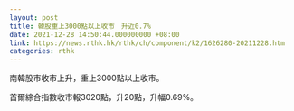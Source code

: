 ```yaml
---
layout: post
title: 韓股重上3000點以上收市　升近0.7%
date: 2021-12-28 14:50:44.000000000 +08:00
link: https://news.rthk.hk/rthk/ch/component/k2/1626280-20211228.htm
categories: rthk
---
```


南韓股市收市上升，重上3000點以上收市。

首爾綜合指數收市報3020點，升20點，升幅0.69%。
